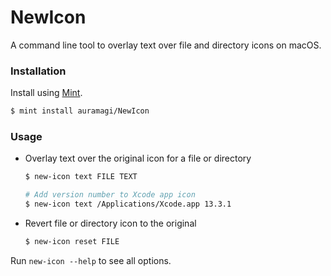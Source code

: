 # NewIcon

A command line tool to overlay text over file and directory icons on macOS.

### Installation

Install using [Mint](https://github.com/yonaskolb/Mint).
```sh
$ mint install auramagi/NewIcon
```

### Usage

- Overlay text over the original icon for a file or directory
  ```sh
  $ new-icon text FILE TEXT
  
  # Add version number to Xcode app icon
  $ new-icon text /Applications/Xcode.app 13.3.1
  ```

- Revert file or directory icon to the original
  ```sh
  $ new-icon reset FILE
  ```

Run `new-icon --help` to see all options.

